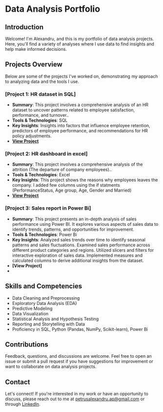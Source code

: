 # Data Analysis Portfolio

## Introduction
Welcome! I'm Alexandru, and this is my portfolio of data analysis projects. Here, you'll find a variety of analyses where I use data to find insights and help make informed decisions.

## Projects Overview
Below are some of the projects I've worked on, demonstrating my approach to analyzing data and the tools I use.

### [Project 1: HR dataset in SQL]
- **Summary**: This project involves a comprehensive analysis of an HR dataset to uncover patterns related to employee satisfaction, performance, and turnover..
- **Tools & Technologies**: SQL
- **Key Insights**: Insights into factors that influence employee retention, predictors of employee performance, and recommendations for HR policy adjustments.
- **[View Project](Projects/HRD_SQL)**

### [Project 2: HR dashboard in excel]
- **Summary**: This project involves a comprehensive analysis of the attrition (The departure of company employees)..
- **Tools & Technologies**: Excel
- **Key Insights**: This project shows the reasons why employees leaves the company. I added few columns using the if statments (PerformanceStatus, Age group, Age, Gender and Married)
- **[View Project](https://1drv.ms/x/s!AuuowC4Pxv7UklouF6WJ5UU6Y1lu?e=RcLink)**

### [Project 3: Sales report in Power Bi]
- **Summary**: This project presents an in-depth analysis of sales performance using Power BI. It explores various aspects of sales data to identify trends, patterns, and opportunities for improvement.
- **Tools & Technologies**: Power Bi
- **Key Insights**: Analyzed sales trends over time to identify seasonal patterns and sales fluctuations.
                    Examined sales performance across different product categories and regions.
                    Utilized slicers and filters for interactive exploration of sales data.
                    Implemented measures and calculated columns to derive additional insights from the dataset.
- **[View Project]**
- 
## Skills and Competencies
- Data Cleaning and Preprocessing
- Exploratory Data Analysis (EDA)
- Predictive Modeling
- Data Visualization
- Statistical Analysis and Hypothesis Testing
- Reporting and Storytelling with Data
- Proficiency in SQL, Python (Pandas, NumPy, Scikit-learn), Power Bi

## Contributions
Feedback, questions, and discussions are welcome. Feel free to open an issue or submit a pull request if you have suggestions for improvement or want to collaborate on data analysis projects.

## Contact
Let's connect! If you're interested in my work or have an opportunity to discuss, please reach out to me at petrusalexandru.ap@gmail.com or through [LinkedIn](www.linkedin.com/in/alexandru-petrus-25a16a203). 
